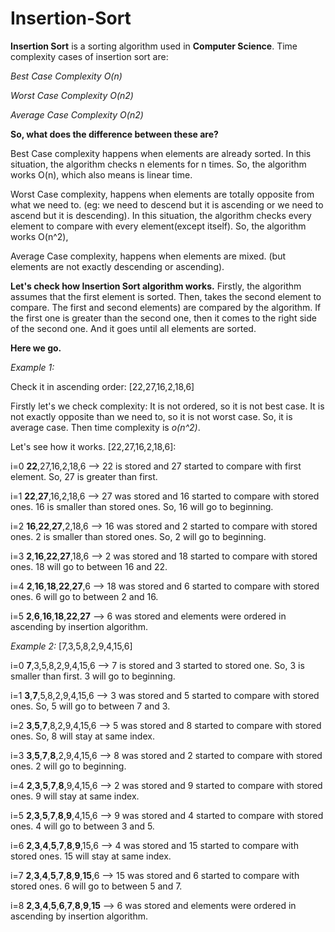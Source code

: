 # Insertion-Sort
**Insertion Sort** is a sorting algorithm used in **Computer Science**. Time complexity cases of insertion sort are:

*Best Case Complexity O(n)*

*Worst Case Complexity O(n2)*

*Average Case Complexity O(n2)*

**So, what does the difference between these are?**

Best Case complexity happens when elements are already sorted. In this situation, the algorithm checks n elements for n times. So, the algorithm works O(n), which also means is linear time.

Worst Case complexity, happens when elements are totally opposite from what we need to. (eg: we need to descend but it is ascending or we need to ascend but it is descending). In this situation, the algorithm checks every element to compare with every element(except itself). So, the algorithm works O(n^2),

Average Case complexity, happens when elements are mixed. (but elements are not exactly descending or ascending).

**Let's check how Insertion Sort algorithm works.**
Firstly, the algorithm assumes that the first element is sorted. Then, takes the second element to compare. The first and second elements) are compared by the algorithm. If the first one is greater than the second one, then it comes to the right side of the second one. And it goes until all elements are sorted.



**Here we go.**

*Example 1:*

Check it in ascending order: [22,27,16,2,18,6]

Firstly let's we check complexity:
It is not ordered, so it is not best case. It is not exactly opposite than we need to, so it is not worst case. So, it is average case. Then time complexity is *o(n^2)*.

Let's see how it works.
[22,27,16,2,18,6]:

i=0 **22**,27,16,2,18,6 --> 22 is stored and 27 started to compare with first element. So, 27 is greater than first.

i=1 **22**,**27**,16,2,18,6 --> 27 was stored and 16 started to compare with stored ones. 16 is smaller than stored ones. So, 16 will go to beginning.

i=2  **16**,**22**,**27**,2,18,6 --> 16 was stored and 2 started to compare  with stored ones. 2 is smaller than stored ones. So, 2 will go to beginning.

i=3 **2**,**16**,**22**,**27**,18,6 --> 2 was stored and 18 started to compare with stored ones. 18 will go to between 16 and 22. 

i=4 **2**,**16**,**18**,**22**,**27**,6 --> 18 was stored and 6 started to compare with stored ones. 6 will go to between 2 and 16.

i=5 **2**,**6**,**16**,**18**,**22**,**27** --> 6 was stored and elements were ordered in ascending by insertion algorithm.


*Example 2:*
[7,3,5,8,2,9,4,15,6] 

i=0 **7**,3,5,8,2,9,4,15,6 --> 7 is stored and 3 started to stored one. So, 3 is smaller than first. 3 will go to beginning.

i=1 **3**,**7**,5,8,2,9,4,15,6 --> 3 was stored and 5 started to compare with stored ones.  So, 5 will go to between 7 and 3.

i=2 **3**,**5**,**7**,8,2,9,4,15,6 --> 5 was stored and 8 started to compare  with stored ones. So, 8 will stay at same index.

i=3 **3**,**5**,**7**,**8**,2,9,4,15,6 --> 8 was stored and 2 started to compare with stored ones. 2 will go to beginning. 

i=4 **2**,**3**,**5**,**7**,**8**,9,4,15,6 --> 2 was stored and 9 started to compare with stored ones. 9 will stay at same index.

i=5 **2**,**3**,**5**,**7**,**8**,**9**,4,15,6 --> 9 was stored and 4 started to compare with stored ones. 4 will go to between 3 and 5.

i=6 **2**,**3**,**4**,**5**,**7**,**8**,**9**,15,6 --> 4 was stored and 15 started to compare with stored ones. 15 will stay at same index.

i=7 **2**,**3**,**4**,**5**,**7**,**8**,**9**,**15**,6 --> 15 was stored and 6 started to compare with stored ones. 6 will go to between 5 and 7.

i=8 **2**,**3**,**4**,**5**,**6**,**7**,**8**,**9**,**15** --> 6 was stored and elements were ordered in ascending by insertion algorithm.



